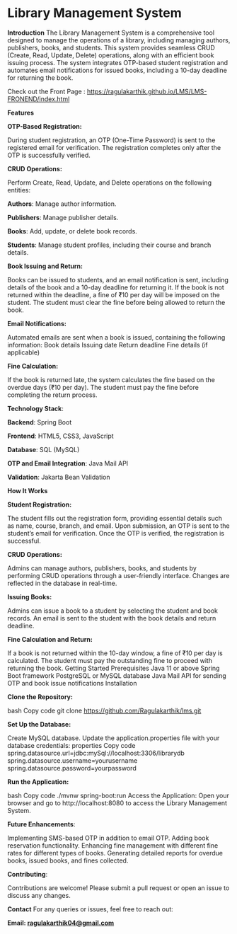 # **Library Management System**

**Introduction**
The Library Management System is a comprehensive tool designed to manage the operations of a library, including managing authors, publishers, books, and students. This system provides seamless CRUD (Create, Read, Update, Delete) operations, along with an efficient book issuing process. The system integrates OTP-based student registration and automates email notifications for issued books, including a 10-day deadline for returning the book.

Check out the Front Page : https://ragulakarthik.github.io/LMS/LMS-FRONEND/index.html

**Features**

**OTP-Based Registration:**

During student registration, an OTP (One-Time Password) is sent to the registered email for verification.
The registration completes only after the OTP is successfully verified.

**CRUD Operations:**

Perform Create, Read, Update, and Delete operations on the following entities:

**Authors**: Manage author information.

**Publishers**: Manage publisher details.

**Books**: Add, update, or delete book records.

**Students**: Manage student profiles, including their course and branch details.

**Book Issuing and Return:**

Books can be issued to students, and an email notification is sent, including details of the book and a 10-day deadline for returning it.
If the book is not returned within the deadline, a fine of ₹10 per day will be imposed on the student.
The student must clear the fine before being allowed to return the book.

**Email Notifications:**

Automated emails are sent when a book is issued, containing the following information:
Book details
Issuing date
Return deadline
Fine details (if applicable)

**Fine Calculation:**

If the book is returned late, the system calculates the fine based on the overdue days (₹10 per day).
The student must pay the fine before completing the return process.

**Technology Stack**:

**Backend**: Spring Boot

**Frontend**: HTML5, CSS3, JavaScript

**Database**: SQL (MySQL)

**OTP and Email Integration**: Java Mail API

**Validation**: Jakarta Bean Validation

****How It Works****

**Student Registration:**

The student fills out the registration form, providing essential details such as name, course, branch, and email.
Upon submission, an OTP is sent to the student’s email for verification.
Once the OTP is verified, the registration is successful.

**CRUD Operations:**

Admins can manage authors, publishers, books, and students by performing CRUD operations through a user-friendly interface.
Changes are reflected in the database in real-time.

**Issuing Books:**

Admins can issue a book to a student by selecting the student and book records.
An email is sent to the student with the book details and return deadline.

**Fine Calculation and Return:**

If a book is not returned within the 10-day window, a fine of ₹10 per day is calculated.
The student must pay the outstanding fine to proceed with returning the book.
Getting Started
Prerequisites
Java 11 or above
Spring Boot framework
PostgreSQL or MySQL database
Java Mail API for sending OTP and book issue notifications
Installation

**Clone the Repository:**

bash
Copy code
git clone https://github.com/Ragulakarthik/lms.git

**Set Up the Database:**

Create MySQL database.
Update the application.properties file with your database credentials:
properties
Copy code
spring.datasource.url=jdbc:mySql://localhost:3306/librarydb
spring.datasource.username=yourusername
spring.datasource.password=yourpassword

**Run the Application:**

bash
Copy code
./mvnw spring-boot:run
Access the Application: Open your browser and go to http://localhost:8080 to access the Library Management System.

**Future Enhancements**:

Implementing SMS-based OTP in addition to email OTP.
Adding book reservation functionality.
Enhancing fine management with different fine rates for different types of books.
Generating detailed reports for overdue books, issued books, and fines collected.

**Contributing**:

Contributions are welcome! Please submit a pull request or open an issue to discuss any changes.

**Contact**
For any queries or issues, feel free to reach out:

**Email: ragulakarthik04@gmail.com**
